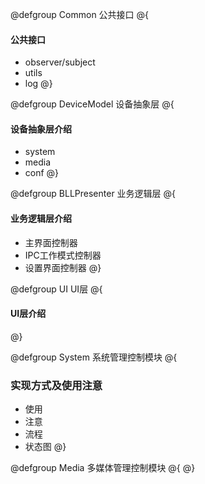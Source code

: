  @defgroup Common 公共接口
 @{
#### 公共接口

 - observer/subject
 - utils
 - log
@}

 @defgroup DeviceModel 设备抽象层
 @{
#### 设备抽象层介绍

 - system
 - media
 - conf
@}

@defgroup BLLPresenter 业务逻辑层
@{
#### 业务逻辑层介绍

 - 主界面控制器
 - IPC工作模式控制器
 - 设置界面控制器
@}

@defgroup UI UI层
@{
#### UI层介绍
@}

@defgroup System 系统管理控制模块
@{
### 实现方式及使用注意

 - 使用
 - 注意
 - 流程
 - 状态图
@}

@defgroup Media 多媒体管理控制模块
@{
@}
